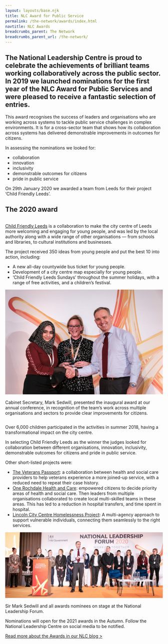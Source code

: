 ```yaml
---
layout: layouts/base.njk
title: NLC Award for Public Service
permalink: /the-network/awards/index.html
navtitle: NLC Awards
breadcrumbs_parent: The Network
breadcrumbs_parent_url: /the-network/
---
```


<div class="header-block highlight">
	<div class="container container--sm">
		<h2 class="no-margin">The National Leadership Centre is proud to celebrate the achievements of brilliant teams working collaboratively across the public sector. In 2019 we launched nominations for the first year of the NLC Award for Public Services and were pleased to receive a fantastic selection of entries.</h2>
	</div>
</div>

<div class="container container--sm vertical-padding">

This award recognises the success of leaders and organisations who are working across systems to tackle public service challenges in complex environments. It is for a cross-sector team that shows how its collaboration across systems has delivered demonstrable improvements in outcomes for citizens.

<p class="no-margin">In assessing the nominations we looked for:</p>
<ul>
	<li>collaboration</li>
	<li>innovation</li>
	<li>inclusivity</li>
	<li>demonstrable outcomes for citizens</li>
	<li>pride in public service</li>
</ul>

<p class="no-margin">On 29th January 2020 we awarded a team from Leeds for their project ‘Child Friendly Leeds’.</p>

</div>

<div class="container container--wide vertical-padding">
	<div class="section-header section-header--narrow">
		<h2 class="section-header__text"><span>The 2020 award</span></h2>
	</div>
</div>

<div class="container container-sm container--two-col">
	<div class="column">
		<p class="h3-style"><a href="https://twitter.com/Child_Leeds">Child Friendly Leeds</a> is a collaboration to make the city centre of Leeds more welcoming and engaging for young people, and was led by the local authority along with a wide range of other organisations — from schools and libraries, to cultural institutions and businesses. </p>
		<p class="no-margin">The project received 350 ideas from young people and put the best 10 into action, including:</p>
		<ul>
			<li>A new all-day countywide bus ticket for young people.</li>
			<li>Development of a city centre map especially for young people.</li>
			<li>‘Child Friendly Leeds Sundays’ throughout the summer holidays, with a range of free activities, and a children’s festival.</li>
		</ul>
	</div>
	<div class="column">
		<img class="media-full-width" src="/static/img/awards-page.jpg" alt="Image of Cabinet Secretary, Mark Sedwill, presented the inaugural award at our annual conference, in recognition of the team’s work across multiple organisations and sectors to provide clear improvements for citizens."/>
		<p class="supporting-text">Cabinet Secretary, Mark Sedwill, presented the inaugural award at our annual conference, in recognition of the team’s work across multiple organisations and sectors to provide clear improvements for citizens.</p>
	</div>
</div>

<div class="container container--sm vertical-padding">

Over 6,000 children participated in the activities in summer 2018, having a transformational impact on the city centre.

In selecting Child Friendly Leeds as the winner the judges looked for collaboration between different organisations, innovation, inclusivity, demonstrable outcomes for citizens and pride in public service.

<p class="no-margin">Other short-listed projects were:</p>

- [The Veterans Passport](https://www.stockport.nhs.uk/news_13449): a collaboration between health and social care providers to help veterans experience a more joined-up service, with a reduced need to repeat their case history.
- [One Rochdale Health and Care](https://twitter.com/OneRochdaleHC): empowered citizens to decide priority areas of health and social care. Then leaders from multiple organisations collaborated to create local multi-skilled teams in these areas. This has led to a reduction in hospital transfers, and time spent in hospital.
- [Lincoln City Centre Homelessness Project](https://www.lincoln.gov.uk/downloads/file/811/lincolnshire-rough-sleeping-strategy-2019-to-2021): A multi-agency approach to support vulnerable individuals, connecting them seamlessly to the right services.

<img class="media-full-width" src="/static/img/awards-page-2.jpg" alt="Image of Sir Mark Sedwill and all awards nominees on stage at the National Leadership Forum."/>
<p class="supporting-text">Sir Mark Sedwill and all awards nominees on stage at the National Leadership Forum.</p>

Nominations will open for the 2021 awards in the Autumn. Follow the National Leadership Centre on social media to be notified.

[Read more about the Awards in our NLC blog >](https://medium.com/national-leadership-centre/nlc-award-for-public-service-shortlist-d9140f46801)

</div>
